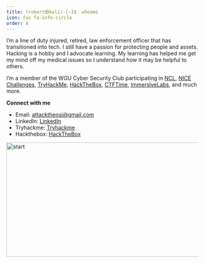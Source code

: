 ```yaml
---
title: (robert㉿kali)-[~]$  whoami
icon: fas fa-info-circle
order: 4
---
```


I’m a line of duty injured, retired, law enforcement officer that has transitioned into tech. I still have a passion for protecting people and assets. Hacking is a hobby and I advocate learning. My learning has helped me get my mind off my medical issues so I understand how it may be helpful to others.

I’m a member of the WGU Cyber Security Club participating in [NCL](https://cyberskyline.com/), [NICE Challenges](https://nice-challenge.com/), [TryHackMe](https://tryhackme.com/), [HackTheBox](https://www.hackthebox.com/), [CTFTime](https://ctftime.org/), [ImmersiveLabs](https://www.immersivelabs.com/), and much more.


**Connect with me**

- Email: [attacktheosi@gmail.com](mailto:attacktheosi@gmail.com)
- LinkedIn: [LinkedIn](https://www.linkedin.com/in/robert-head-0x0)
- Tryhackme: [Tryhackme](https://tryhackme.com/p/attacktheosi)
- Hackthebox: [HackTheBox](https://app.hackthebox.com/profile/203937)

<img align="center" src="https://media.giphy.com/media/VcxBxktiWGaiaG05HO/giphy.gif" alt="start" width="600" height="300">


